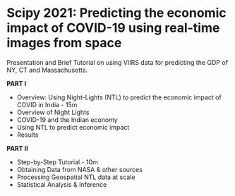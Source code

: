# Scipy 2021: Predicting the economic impact of COVID-19 using real-time images from space
Presentation and Brief Tutorial on using VIIRS data for predicting the GDP of NY, CT and Massachusetts.

**PART I**
- Overview: Using Night-Lights (NTL) to predict the economic impact of COVID in India - 15m
- Overview of Night Lights
- COVID-19 and the Indian economy
- Using NTL to predict economic impact
- Results

**PART II**
- Step-by-Step Tutorial - 10m
- Obtaining Data from NASA & other sources
- Processing Geospatial NTL data at scale
- Statistical Analysis & Inference
